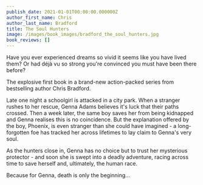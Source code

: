 ```yaml
---
publish_date: 2021-01-01T00:00:00.000000Z
author_first_name: Chris
author_last_name: Bradford
title: The Soul Hunters
image: /images/book_images/bradford_the_soul_hunters.jpg
book_reviews: []
---
```

Have you ever experienced dreams so vivid it seems like you have lived them? Or had déjà vu so strong you're convinced you must have been there before?

The explosive first book in a brand-new action-packed series from bestselling author Chris Bradford.

Late one night a schoolgirl is attacked in a city park. When a stranger rushes to her rescue, Genna Adams believes it's luck that their paths crossed. Then a week later, the same boy saves her from being kidnapped and Genna realises this is no coincidence. But the explanation offered by the boy, Phoenix, is even stranger than she could have imagined - a long-forgotten foe has tracked her across lifetimes to lay claim to Genna's very soul.

As the hunters close in, Genna has no choice but to trust her mysterious protector - and soon she is swept into a deadly adventure, racing across time to save herself and, ultimately, the human race.

Because for Genna, death is only the beginning...